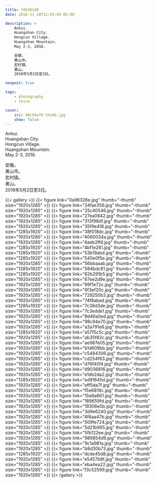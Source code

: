 ```yaml
---
title: 7db381d9
date: 2018-11-10T12:03:04-05:00

description: >
    Anhui.
    Huangshan City.
    Hongcun Village.
    Huangshan Mountain.
    May 2-3, 2018.

    安徽。
    黄山市。
    宏村镇。
    黄山。
    2018年5月2日至3日。

nonpost: true

tags:
    - photography
    - china

cover:
    src: 98c94e70-thumb.jpg
    show: false
---
```


Anhui.  
Huangshan City.  
Hongcun Village.  
Huangshan Mountain.  
May 2-3, 2018.  

安徽。  
黄山市。  
宏村镇。  
黄山。  
2018年5月2日至3日。  

{{< gallery >}}
    {{< figure link="0a96326e.jpg" thumb="-thumb" size="1920x1285" >}}
    {{< figure link="24fae356.jpg" thumb="-thumb" size="1920x1285" >}}
    {{< figure link="25c40546.jpg" thumb="-thumb" size="1920x1285" >}}
    {{< figure link="27ea0842.jpg" thumb="-thumb" size="1920x1285" >}}
    {{< figure link="313f98df.jpg" thumb="-thumb" size="1920x1285" >}}
    {{< figure link="35f9e418.jpg" thumb="-thumb" size="1285x1920" >}}
    {{< figure link="38f018dc.jpg" thumb="-thumb" size="1920x1285" >}}
    {{< figure link="4060034a.jpg" thumb="-thumb" size="1920x1285" >}}
    {{< figure link="4aeb2ff4.jpg" thumb="-thumb" size="1285x1920" >}}
    {{< figure link="4bf1e281.jpg" thumb="-thumb" size="1285x1920" >}}
    {{< figure link="53b19abd.jpg" thumb="-thumb" size="1285x1920" >}}
    {{< figure link="540e0f5e.jpg" thumb="-thumb" size="1920x1285" >}}
    {{< figure link="56bbaaab.jpg" thumb="-thumb" size="1285x1920" >}}
    {{< figure link="584bdc81.jpg" thumb="-thumb" size="1285x1920" >}}
    {{< figure link="62b291b5.jpg" thumb="-thumb" size="1920x1285" >}}
    {{< figure link="67ee2d9e.jpg" thumb="-thumb" size="1920x1285" >}}
    {{< figure link="69f1e72c.jpg" thumb="-thumb" size="1920x1285" >}}
    {{< figure link="6f3ef20c.jpg" thumb="-thumb" size="1920x1285" >}}
    {{< figure link="729250b3.jpg" thumb="-thumb" size="1920x1285" >}}
    {{< figure link="74f8abad.jpg" thumb="-thumb" size="1285x1920" >}}
    {{< figure link="7c39d3de.jpg" thumb="-thumb" size="1920x1285" >}}
    {{< figure link="7c3edde1.jpg" thumb="-thumb" size="1920x1285" >}}
    {{< figure link="8d46a0ed.jpg" thumb="-thumb" size="1920x1285" >}}
    {{< figure link="98c94e70.jpg" thumb="-thumb" size="1920x1285" >}}
    {{< figure link="a3a791e6.jpg" thumb="-thumb" size="1285x1920" >}}
    {{< figure link="a57f5c5c.jpg" thumb="-thumb" size="1920x1285" >}}
    {{< figure link="ab35f82c.jpg" thumb="-thumb" size="1920x1285" >}}
    {{< figure link="ae987e05.jpg" thumb="-thumb" size="1920x1285" >}}
    {{< figure link="b1d609bb.jpg" thumb="-thumb" size="1920x1285" >}}
    {{< figure link="c5484306.jpg" thumb="-thumb" size="1920x1285" >}}
    {{< figure link="cd254f63.jpg" thumb="-thumb" size="1920x1285" >}}
    {{< figure link="d76f40f4.jpg" thumb="-thumb" size="1920x1285" >}}
    {{< figure link="d9036816.jpg" thumb="-thumb" size="1920x1285" >}}
    {{< figure link="e1db2da2.jpg" thumb="-thumb" size="1285x1920" >}}
    {{< figure link="ed91645d.jpg" thumb="-thumb" size="1920x1285" >}}
    {{< figure link="eff5da7f.jpg" thumb="-thumb" size="1920x1285" >}}
    {{< figure link="f5e6819c.jpg" thumb="-thumb" size="1920x1285" >}}
    {{< figure link="15e6a661.jpg" thumb="-thumb" size="1920x1285" >}}
    {{< figure link="189659fd.jpg" thumb="-thumb" size="1920x1285" >}}
    {{< figure link="19306e5b.jpg" thumb="-thumb" size="1920x1285" >}}
    {{< figure link="3d9e6240.jpg" thumb="-thumb" size="1920x1285" >}}
    {{< figure link="4f6aa47b.jpg" thumb="-thumb" size="1920x1285" >}}
    {{< figure link="509fe724.jpg" thumb="-thumb" size="1920x1285" >}}
    {{< figure link="5d21b965.jpg" thumb="-thumb" size="1920x1285" >}}
    {{< figure link="5fb122ee.jpg" thumb="-thumb" size="1920x1285" >}}
    {{< figure link="989854d9.jpg" thumb="-thumb" size="1920x1285" >}}
    {{< figure link="9c1a981a.jpg" thumb="-thumb" size="1920x1285" >}}
    {{< figure link="b8d30b73.jpg" thumb="-thumb" size="1285x1920" >}}
    {{< figure link="dcde45d8.jpg" thumb="-thumb" size="1920x1285" >}}
    {{< figure link="e5457b8f.jpg" thumb="-thumb" size="1920x1285" >}}
    {{< figure link="eba4ea22.jpg" thumb="-thumb" size="1920x1285" >}}
    {{< figure link="f3c52599.jpg" thumb="-thumb" size="1920x1285" >}}
{{< /gallery >}}
